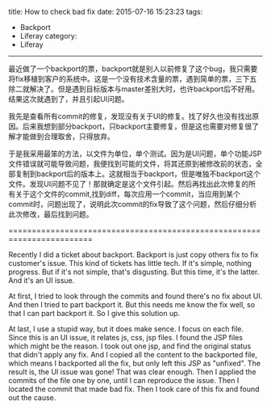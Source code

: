 title: How to check bad fix
date: 2015-07-16 15:23:23
tags:
- Backport
- Liferay
category:
- Liferay
---
最近做了一个backport的票，backport就是别人以前修复了这个bug，我只需要将fix移植到客户的系统中。这是一个没有技术含量的票，遇到简单的票，三下五除二就解决了。但是遇到目标版本与master差别大时，也许backport后不好用。结果这次就遇到了，并且引起UI问题。

我先是查看所有commit的修复，发现没有关于UI的修复。找了好久也没有找出原因。后来我想到部分backport，只backport主要修复，但是这也需要对修复很了解才能做到合理取舍，只得放弃。

于是我采用最笨的方法，以文件为单位，单个测试。因为是UI问题，单个功能JSP文件错误就可能导致问题，我便找到可能的文件，将其还原到被修改前的状态，全部复制到backport后的版本上。这就相当于backport，但是唯独不backport这个文件。发现UI问题不见了！那就确定是这个文件引起。然后再找出此次修复的所有关于这个文件的commit,找到diff，每次应用一个commit，当应用到某个commit时，问题出现了，说明此次commit的fix导致了这个问题，然后仔细分析此次修改，最后找到问题。

========================================================================

Recently I did a ticket about backport. Backport is just copy others fix to fix customer's issue. This kind of tickets has little tech. If it's simple, nothing progress. But if it's not simple, that's disgusting. But this time, it's the latter. And it's an UI issue.

At first, I tried to look through the commits and found there's no fix about UI. And then I tried to part backport it. But this needs me know the fix well, so that I can part backport it. So I give this solution up.

At last, I use a stupid way, but it does make sence. I focus on each file. Since this is an UI issue, it relates js, css, jsp files. I found the JSP files which might be the reason. I took out one jsp, and find the original status that didn't apply any fix. And  I copied all the content to the backported file, which means I backported all the fix, but only left this JSP as "unfixed". The result is, the UI issue was gone! That was clear enough. Then I applied the commits of the file one by one, until I can reproduce the issue. Then I located the commit that made bad fix. Then I took care of this fix and found out the cause.